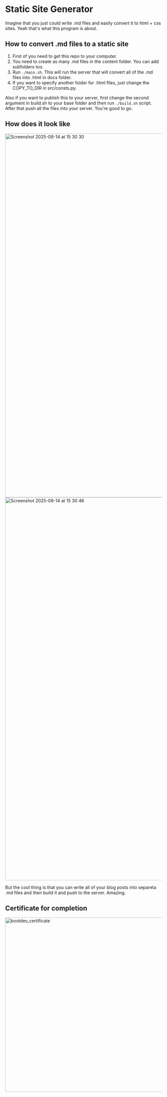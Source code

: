# Static Site Generator
Imagine that you just could write .md files and easily convert it to html + css sites. Yeah that's what this program is about.

## How to convert .md files to a static site
1. First of you need to get this repo to your computer.
2. You need to create as many .md files in the content folder. You can add subfolders too.
3. Run `./main.sh`. This will run the server that will convert all of the .md files into .html in docs folder.
4. If you want to specify another folder for .html files, just change the COPY_TO_DIR in src/consts.py.

Also if you want to publish this to your server, first change the second argument in build.sh to your base folder and then run `./build.sh` script. After that push all the files into your server. You're good to go.

## How does it look like
<img width="1298" height="1165" alt="Screenshot 2025-08-14 at 15 30 30" src="https://github.com/user-attachments/assets/0292bdb8-2fda-43fb-b8c8-b80dbdeb8968" />
<img width="1183" height="1226" alt="Screenshot 2025-08-14 at 15 30 46" src="https://github.com/user-attachments/assets/3e2f0ff5-81c6-4db5-bfad-55a5d4eab4e9" />

But the cool thing is that you can write all of your blog posts into separeta .md files and then build it and push to the server. Amazing.

## Certificate for completion
<img width="915" height="558" alt="bootdev_certificate" src="https://github.com/user-attachments/assets/1fbffd98-0b0c-444b-94fb-995ea5e897b0" />
